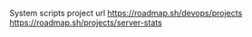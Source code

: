 System scripts
project url https://roadmap.sh/devops/projects
https://roadmap.sh/projects/server-stats
